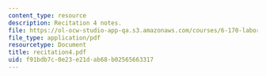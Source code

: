 ```yaml
---
content_type: resource
description: Recitation 4 notes.
file: https://ol-ocw-studio-app-qa.s3.amazonaws.com/courses/6-170-laboratory-in-software-engineering-fall-2005/f91bdb7c0e23e21dab68b02565663317_recitation4.pdf
file_type: application/pdf
resourcetype: Document
title: recitation4.pdf
uid: f91bdb7c-0e23-e21d-ab68-b02565663317
---
```

